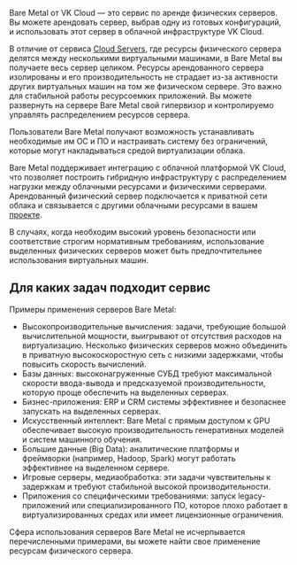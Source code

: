 Bare Metal от VK Cloud — это сервис по аренде физических серверов. Вы можете арендовать сервер, выбрав одну из готовых конфигураций, и использовать этот сервер в облачной инфраструктуре VK Cloud. <!-- добавить ссылку на статью про конфигурации, когда она будет -->

В отличие от сервиса [Cloud Servers](/ru/computing/iaas/concepts/about), где ресурсы физического сервера делятся между несколькими виртуальными машинами, в Bare Metal вы получаете весь сервер целиком. Ресурсы арендованного сервера изолированы и его производительность не страдает из-за активности других виртуальных машин на том же физическом сервере. Это важно для стабильной работы ресурсоемких приложений. Вы можете развернуть на сервере Bare Metal свой гипервизор и контролируемо управлять распределением ресурсов сервера.

Пользователи Bare Metal получают возможность устанавливать необходимые им ОС и ПО и настраивать систему без ограничений, которые могут накладываться средой виртуализации облака.

Bare Metal поддерживает интеграцию с облачной платформой VK Cloud, что позволяет построить гибридную инфраструктуру с распределением нагрузки между облачными ресурсами и физическими серверами. Арендованный физический сервер подключается к приватной сети облака и связывается с другими облачными ресурсами в вашем [проекте](/ru/tools-for-using-services/account/concepts/projects).

В случаях, когда необходим высокий уровень безопасности или соответствие строгим нормативным требованиям, использование выделенных физических серверов может быть предпочтительнее использования виртуальных машин.

## Для каких задач подходит сервис

Примеры применения серверов Bare Metal:

- Высокопроизводительные вычисления: задачи, требующие большой вычислительной мощности, выигрывают от отсутствия расходов на виртуализацию. Несколько физических серверов можно объединить в приватную высокоскоростную сеть с низкими задержками, чтобы повысить скорость вычислений.
- Базы данных: высоконагруженные СУБД требуют максимальной скорости ввода-вывода и предсказуемой производительности, которую проще обеспечить на выделенных серверах.
- Бизнес-приложения: ERP и CRM системы эффективнее и безопаснее запускать на выделенных серверах. <!-- добавить ссылку на инфо про высокопроизводительные конфигурации, когда она будет -->
- Искусственный интеллект: Bare Metal с прямым доступом к GPU обеспечивает высокую производительность генеративных моделей и систем машинного обучения.
- Большие данные (Big Data): аналитические платформы и фреймворки (например, Hadoop, Spark) могут работать эффективнее на выделенном сервере.
- Игровые серверы, медиаобработка: эти задачи чувствительны к задержкам и требуют стабильной высокой производительности.
- Приложения со специфическими требованиями: запуск legacy-приложений или специализированного ПО, которое плохо работает в виртуализированных средах или имеет лицензионные ограничения.

Сфера использования серверов Bare Metal не исчерпывается перечисленными примерами, вы можете найти свое применение ресурсам физического сервера.
